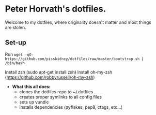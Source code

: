 # Peter Horvath's dotfiles.
Welcome to my dotfiles, where originality doesn't matter and most things are stolen.

## Set-up
Run `wget -qO- https://github.com/pisskidney/dotfiles/raw/master/bootstrap.sh | /bin/bash`

Install zsh (sudo apt-get install zsh)
Install oh-my-zsh (https://github.com/robbyrussell/oh-my-zsh)

* **What this all does:**
    - clones the dotfiles repo to ~/.dotfiles
    - creates proper symlinks to all config files
    - sets up vundle
    - installs dependencies (pyflakes, pep8, ctags, etc...)
